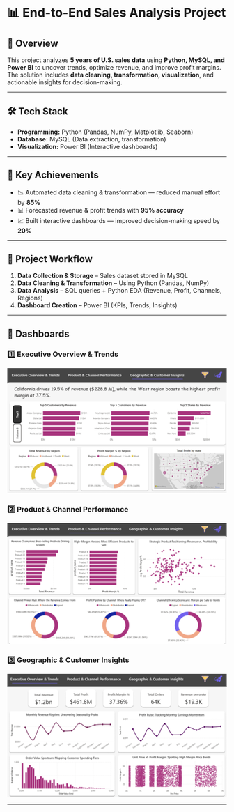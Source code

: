 # 📊 End-to-End Sales Analysis Project

## 📌 Overview
This project analyzes **5 years of U.S. sales data** using **Python, MySQL, and Power BI** to uncover trends, optimize revenue, and improve profit margins. The solution includes **data cleaning, transformation, visualization**, and actionable insights for decision-making.

---

## 🛠️ Tech Stack
- **Programming:** Python (Pandas, NumPy, Matplotlib, Seaborn)
- **Database:** MySQL (Data extraction, transformation)
- **Visualization:** Power BI (Interactive dashboards)

---

## 🚀 Key Achievements
- 📉 Automated data cleaning & transformation — reduced manual effort by **85%**  
- 📊 Forecasted revenue & profit trends with **95% accuracy**  
- 📈 Built interactive dashboards — improved decision-making speed by **20%**  

---

## 📂 Project Workflow
1. **Data Collection & Storage** – Sales dataset stored in MySQL  
2. **Data Cleaning & Transformation** – Using Python (Pandas, NumPy)  
3. **Data Analysis** – SQL queries + Python EDA (Revenue, Profit, Channels, Regions)  
4. **Dashboard Creation** – Power BI (KPIs, Trends, Insights)  

---

## 📸 Dashboards  

### 1️⃣ Executive Overview & Trends  
![Executive Overview](./images/dash1.png)  

### 2️⃣ Product & Channel Performance  
![Product & Channel Performance](./images/dash2.png)  

### 3️⃣ Geographic & Customer Insights  
![Geographic Insights](./images/dash3.png)  

---
